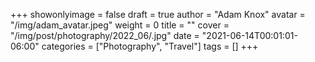 +++
showonlyimage = false
draft = true
author = "Adam Knox"
avatar = "/img/adam_avatar.jpeg"
weight = 0
title = ""
cover = "/img/post/photography/2022_06/.jpg"
date = "2021-06-14T00:01:01-06:00"
categories = ["Photography", "Travel"]
tags = []
+++
<!--more-->
